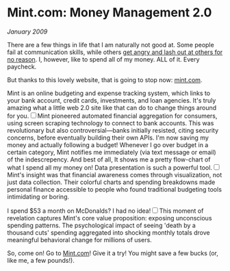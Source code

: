 # Mint.com: Money Management 2.0
*January 2009*





  There are a few things in life that I am naturally not good at. Some people fail at communication skills, while others [get angry and lash out at others for no reason](http://jwhsband.tripod.com/). I, however, like to spend all of my money. ALL of it. Every paycheck.

 But thanks to this lovely website, that is going to stop now: [mint.com](http://www.mint.com).

 Mint is an online budgeting and expense tracking system, which links to your bank account, credit cards, investments, and loan agencies. It's truly amazing what a little web 2\.0 site like that can do to change things around for you.<label for="sn-mint-innovation" class="margin-toggle sidenote-number"></label><input type="checkbox" id="sn-mint-innovation" class="margin-toggle"/><span class="sidenote">Mint pioneered automated financial aggregation for consumers, using screen scraping technology to connect to bank accounts. This was revolutionary but also controversial—banks initially resisted, citing security concerns, before eventually building their own APIs.</span> I'm now saving my money and actually following a budget! Whenever I go over budget in a certain category, Mint notifies me immediately (via text message or email) of the indescrepency. And best of all, It shows me a pretty flow\-chart of what I spend all my money on! Data presentation is such a powerful tool.<label for="sn-data-visualization" class="margin-toggle sidenote-number"></label><input type="checkbox" id="sn-data-visualization" class="margin-toggle"/><span class="sidenote">Mint's insight was that financial awareness comes through visualization, not just data collection. Their colorful charts and spending breakdowns made personal finance accessible to people who found traditional budgeting tools intimidating or boring.</span>

 I spend $53 a month on McDonalds? I had no idea!<label for="sn-spending-awareness" class="margin-toggle sidenote-number"></label><input type="checkbox" id="sn-spending-awareness" class="margin-toggle"/><span class="sidenote">This moment of revelation captures Mint's core value proposition: exposing unconscious spending patterns. The psychological impact of seeing 'death by a thousand cuts' spending aggregated into shocking monthly totals drove meaningful behavioral change for millions of users.</span>

 So, come on! Go to [Mint.com](http://www.mint.com)! Give it a try! You might save a few bucks (or, like me, a few pounds!).

  